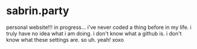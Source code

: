 # sabrin.party

 personal website!!! in progress... i've never coded a thing before in my life. i truly have no idea what i am doing. i don't know what a github is. i don't know what these settings are. so uh. yeah! xoxo
